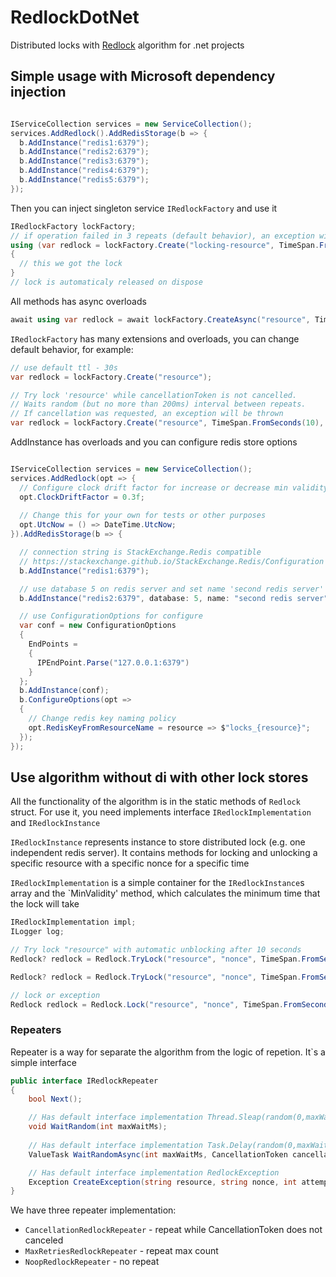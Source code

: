 # RedlockDotNet

Distributed locks with [Redlock](https://redis.io/topics/distlock) algorithm for .net projects


## Simple usage with Microsoft dependency injection


```csharp

IServiceCollection services = new ServiceCollection();
services.AddRedlock().AddRedisStorage(b => {
  b.AddInstance("redis1:6379");
  b.AddInstance("redis2:6379");
  b.AddInstance("redis3:6379");
  b.AddInstance("redis4:6379");
  b.AddInstance("redis5:6379");
});

```

Then you can inject singleton service `IRedlockFactory` and use it

```csharp
IRedlockFactory lockFactory;
// if operation failed in 3 repeats (default behavior), an exception will be thrown
using (var redlock = lockFactory.Create("locking-resource", TimeSpan.FromSeconds(30)))
{
  // this we got the lock
}
// lock is automaticaly released on dispose
```

All methods has async overloads
```csharp
await using var redlock = await lockFactory.CreateAsync("resource", TimeSpan.FromSeconds(30));
```

`IRedlockFactory` has many extensions and overloads, you can change default behavior, for example:

```csharp
// use default ttl - 30s
var redlock = lockFactory.Create("resource");

// Try lock 'resource' while cancellationToken is not cancelled. 
// Waits random (but no more than 200ms) interval between repeats. 
// If cancellation was requested, an exception will be thrown
var redlock = lockFactory.Create("resource", TimeSpan.FromSeconds(10), new CancellationRedlockRepeater(cancellationToken), maxWaitMs: 200);

```

AddInstance has overloads and you can configure redis store options

```csharp

IServiceCollection services = new ServiceCollection();
services.AddRedlock(opt => {
  // Configure clock drift factor for increase or decrease min validity
  opt.ClockDriftFactor = 0.3f;
  
  // Change this for your own for tests or other purposes
  opt.UtcNow = () => DateTime.UtcNow;
}).AddRedisStorage(b => {

  // connection string is StackExchange.Redis compatible
  // https://stackexchange.github.io/StackExchange.Redis/Configuration
  b.AddInstance("redis1:6379");

  // use database 5 on redis server and set name 'second redis server' for logs
  b.AddInstance("redis2:6379", database: 5, name: "second redis server");

  // use ConfigurationOptions for configure
  var conf = new ConfigurationOptions
  {
    EndPoints =
    {
      IPEndPoint.Parse("127.0.0.1:6379")
    }
  };
  b.AddInstance(conf);
  b.ConfigureOptions(opt =>
  {
    // Change redis key naming policy
    opt.RedisKeyFromResourceName = resource => $"locks_{resource}";
  });
});

```

## Use algorithm without di with other lock stores

All the functionality of the algorithm is in the static methods of `Redlock` struct. For use it, you need implements interface `IRedlockImplementation` and `IRedlockInstance`

`IRedlockInstance` represents instance to store distributed lock (e.g. one independent redis server). It contains methods for locking and unlocking a specific resource with a specific nonce for a specific time

`IRedlockImplementation` is a simple container for the `IRedlockInstance`s array and the `MinValidity' method, which calculates the minimum time that the lock will take

```csharp
IRedlockImplementation impl;
ILogger log;

// Try lock "resource" with automatic unblocking after 10 seconds
Redlock? redlock = Redlock.TryLock("resource", "nonce", TimeSpan.FromSeconds(10), impl, log, () => DateTime.UtcNow);

Redlock? redlock = Redlock.TryLock("resource", "nonce", TimeSpan.FromSeconds(10), impl, log, new CancellationRedlockRepeater(cancellationToken), maxWaitMs: 200);

// lock or exception
Redlock redlock = Redlock.Lock("resource", "nonce", TimeSpan.FromSeconds(10), impl, log, new CancellationRedlockRepeater(cancellationToken), maxWaitMs: 200);

```

### Repeaters

Repeater is a way for separate the algorithm  from the logic of repetion. It`s a simple interface
```csharp
public interface IRedlockRepeater
{
    bool Next();

    // Has default interface implementation Thread.Sleap(random(0,maxWaitMs))
    void WaitRandom(int maxWaitMs);
    
    // Has default interface implementation Task.Delay(random(0,maxWaitMs))
    ValueTask WaitRandomAsync(int maxWaitMs, CancellationToken cancellationToken = default);

    // Has default interface implementation RedlockException
    Exception CreateException(string resource, string nonce, int attemptCount);
}
```

We have three repeater implementation:
* `CancellationRedlockRepeater` - repeat while CancellationToken does not canceled
* `MaxRetriesRedlockRepeater` - repeat max count
* `NoopRedlockRepeater` - no repeat



